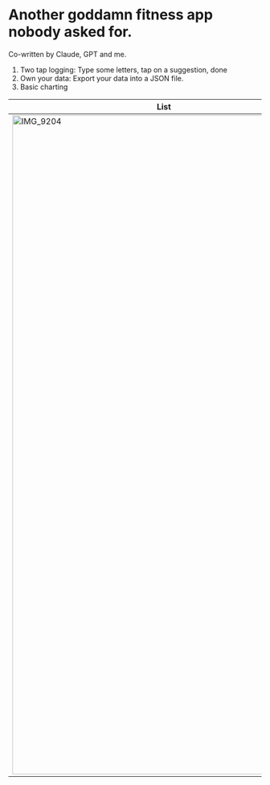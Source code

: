 # Another goddamn fitness app nobody asked for.
Co-written by Claude, GPT and me.
1. Two tap logging: Type some letters, tap on a suggestion, done
2. Own your data: Export your data into a JSON file. 
3. Basic charting
   
| List | Select | Per set logging | 
| -- | -- | -- | 
| <img width="603" height="1311" alt="IMG_9204" src="https://github.com/user-attachments/assets/89c6ef73-7eee-4112-ad40-241aaedca990" /> | <img width="603" height="1311" alt="IMG_9205" src="https://github.com/user-attachments/assets/3be2e2ac-f541-4044-99d5-4e4d1c1ad2a1" /> | <img width="603" height="1311" alt="IMG_9206" src="https://github.com/user-attachments/assets/823481d2-3f0e-432c-a7e0-be7104d002c0" /> | 
